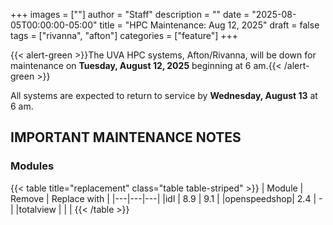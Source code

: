 +++
images = [""]
author = "Staff"
description = ""
date = "2025-08-05T00:00:00-05:00"
title = "HPC Maintenance: Aug 12, 2025"
draft = false
tags = ["rivanna", "afton"]
categories = ["feature"]
+++

{{< alert-green >}}The UVA HPC systems, Afton/Rivanna, will be down for maintenance on <strong>Tuesday, August 12, 2025</strong> beginning at 6 am.{{< /alert-green >}}

All systems are expected to return to service by **Wednesday, August 13** at 6 am.

## IMPORTANT MAINTENANCE NOTES

### Modules

{{< table title="replacement" class="table table-striped" >}}
| Module | Remove | Replace with |
|---|---|---|
|idl | 8.9 | 9.1 |
|openspeedshop| 2.4 | - |
|totalview |  |  |
{{< /table >}}
